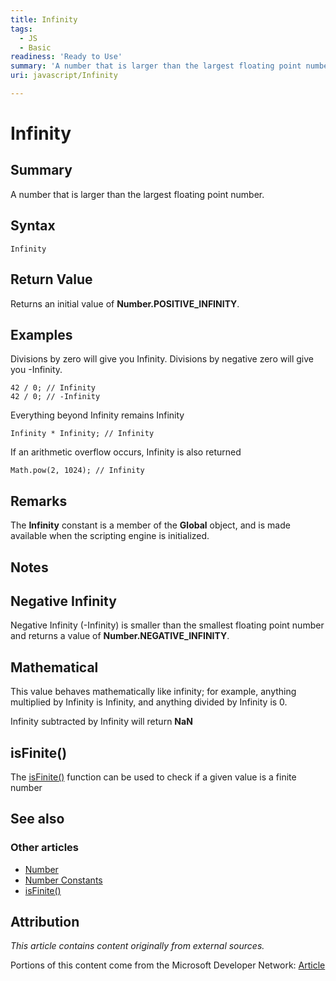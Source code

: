 ```yaml
---
title: Infinity
tags:
  - JS
  - Basic
readiness: 'Ready to Use'
summary: 'A number that is larger than the largest floating point number.'
uri: javascript/Infinity

---
```

# Infinity

## Summary

A number that is larger than the largest floating point number.

## Syntax

    Infinity

## Return Value

Returns an initial value of **Number.POSITIVE\_INFINITY**.

## Examples

Divisions by zero will give you Infinity. Divisions by negative zero will give you -Infinity.

``` {.js}
42 / 0; // Infinity
42 / 0; // -Infinity
```

Everything beyond Infinity remains Infinity

``` {.js}
Infinity * Infinity; // Infinity
```

If an arithmetic overflow occurs, Infinity is also returned

``` {.js}
Math.pow(2, 1024); // Infinity
```

## Remarks

The **Infinity** constant is a member of the **Global** object, and is made available when the scripting engine is initialized.

## Notes

## Negative Infinity

Negative Infinity (-Infinity) is smaller than the smallest floating point number and returns a value of **Number.NEGATIVE\_INFINITY**.

## Mathematical

This value behaves mathematically like infinity; for example, anything multiplied by Infinity is Infinity, and anything divided by Infinity is 0.

Infinity subtracted by Infinity will return **NaN**

## isFinite()

The [isFinite()](/javascript/isFinite) function can be used to check if a given value is a finite number

## See also

### Other articles

-   [Number](/javascript/Number)
-   [Number Constants](/javascript/Number/constants)
-   [isFinite()](/javascript/isFinite)

## Attribution

*This article contains content originally from external sources.*

Portions of this content come from the Microsoft Developer Network: [Article](http://msdn.microsoft.com/en-us/library/ie/kddt5x39(v=vs.94).aspx)

